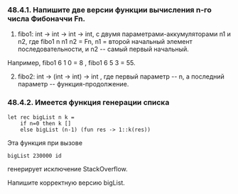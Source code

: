 ### 48.4.1. Напишите две версии функции вычисления n-го числа Фибоначчи Fn.

1. fibo1: int -> int -> int -> int, с двумя параметрами-аккумуляторами n1 и n2, где
fibo1 n n1 n2 = Fn, n1 = второй начальный элемент последовательности, и n2 -- самый первый начальный.

Например, fibo1 6 1 0 = 8 , fibo1 6 5 3 = 55.

2. fibo2: int -> (int -> int) -> int , где первый параметр -- n, а последний параметр -- функция-продолжение.

### 48.4.2. Имеется функция генерации списка

    let rec bigList n k =
        if n=0 then k []
        else bigList (n-1) (fun res -> 1::k(res))

Эта функция при вызове

    bigList 230000 id

генерирует исключение StackOverflow.

Напишите корректную версию bigList. 